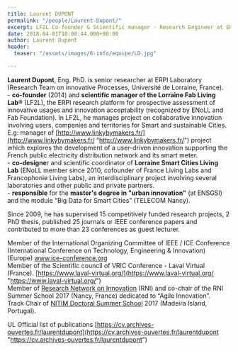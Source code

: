 ```yaml
---
title: Laurent DUPONT
permalink: "/people/Laurent-Dupont/"
excerpt: LF2L Co-founder & Scientific manager - Research Engineer at ERPI / ENSGSI
date: 2018-04-01T10:00:44.000+00:00
author: Laurent Dupont
header:
  teaser: "/assets/images/6-info/equipe/LD.jpg"

---
```

**Laurent Dupont**, Eng. PhD. is senior researcher at ERPI Laboratory (Research Team on innovative Processes, Université de Lorraine, France).   
\- **co-founder** (2014) and **scientific manager of the Lorraine Fab Living Lab®** (LF2L), the ERPI research platform for prospective assessment of innovative usages and innovation acceptability (recognized by ENoLL and Fab Foundation). In LF2L, he manages project on collaborative innovation involving users, companies and territories for Smart and sustainable Cities. E.g: manager of [http://www.linkybymakers.fr/](http://www.linkybymakers.fr/ "http://www.linkybymakers.fr/") project which explores the development of a user-driven innovation supporting the French public electricity distribution network and its smart meter.  
\- **co-designe**r and scientific coordinator of **Lorraine Smart Cities Living Lab** (ENoLL member since 2010, cofounder of France Living Labs and Francophonie Living Labs), an interdisciplinary project involving several laboratories and other public and private partners.   
\- **responsible** for the **master's degree in "urban innovation"** (at ENSGSI) and the module “Big Data for Smart Cities” (TELECOM Nancy).  
  
Since 2009, he has supervised 15 competitively funded research projects, 2 PhD thesis, published 25 journals or IEEE conference papers and contributed to more than 23 conferences as guest lecturer.   
  
Member of the International Organizing Committee of IEEE / ICE Conference (International Conference on Technology, Engineering & Innovation) (Europe) [www.ice-conference.org ](www.ice-conference.org )  
Member of the Scientific council of VRIC Conference - Laval Virtual (France). [https://www.laval-virtual.org/](https://www.laval-virtual.org/ "https://www.laval-virtual.org/")  
Member of [Research Network on Innovation](https://rrien.univ-littoral.fr/) (RNI) and co-chair of the RNI Summer School 2017 (Nancy, France) dedicated to “Agile Innovation”.   
Track Chair of [NITIM Doctoral Summer School](https://www.nitim.org/) 2017 (Madeira Island, Portugal).

UL Official list of publications [https://cv.archives-ouvertes.fr/laurentdupont](https://cv.archives-ouvertes.fr/laurentdupont "https://cv.archives-ouvertes.fr/laurentdupont")